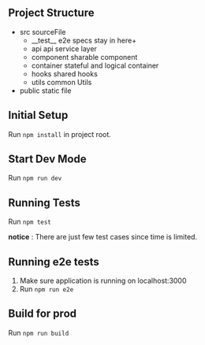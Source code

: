 
## Project Structure
+ src sourceFile
  + \_\_test\_\_  e2e specs stay in here+ 
  + api api service layer
  + component sharable component
  + container stateful and logical container 
  + hooks shared hooks
  + utils common Utils
+ public static file

## Initial Setup

Run `npm install` in project root.

## Start Dev Mode

Run `npm run dev`

## Running Tests

Run `npm test`

**notice** : There are just few test cases since time is limited.

## Running e2e tests

1. Make sure application is running on localhost:3000
2. Run `npm run e2e`

## Build for prod
Run `npm run build`
